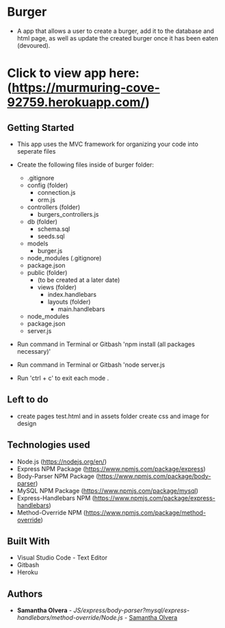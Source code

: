 # Burger
- A app that allows a user to create a burger, add it to the database and html page, as well as update the created burger once it has been eaten (devoured). 

# Click to view app here: (https://murmuring-cove-92759.herokuapp.com/)


## Getting Started
- This app uses the MVC framework for organizing your code into seperate files
- Create the following files inside of burger folder: 
    * .gitignore
    * config (folder)
      * connection.js
      * orm.js
    * controllers (folder)
        - burgers_controllers.js
    * db (folder)
        - schema.sql
        - seeds.sql
    * models
        - burger.js
    * node_modules (.gitignore)
    * package.json
    * public (folder)
        - (to be created at a later date)
      * views (folder)
        - index.handlebars
        - layouts (folder)
            - main.handlebars
    * node_modules 
    * package.json
    * server.js


- Run command in Terminal or Gitbash 'npm install (all packages necessary)'
- Run command in Terminal or Gitbash 'node server.js
- Run 'ctrl + c' to exit each mode
.

## Left to do
- create pages test.html and in assets folder create css and image for design 


## Technologies used
- Node.js (https://nodejs.org/en/)
- Express NPM Package (https://www.npmjs.com/package/express)
- Body-Parser NPM Package (https://www.npmjs.com/package/body-parser)
- MySQL NPM Package (https://www.npmjs.com/package/mysql)
- Express-Handlebars NPM (https://www.npmjs.com/package/express-handlebars)
- Method-Override NPM (https://www.npmjs.com/package/method-override)

## Built With

* Visual Studio Code - Text Editor
* Gitbash
* Heroku

## Authors

* **Samantha Olvera** - *JS/express/body-parser?mysql/express-handlebars/method-override/Node.js* - [Samantha Olvera](https://github.com/smolvera)